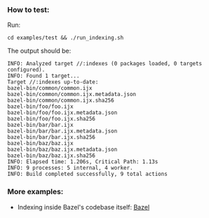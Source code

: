 ### How to test:

Run:

    cd examples/test && ./run_indexing.sh

The output should be:

    INFO: Analyzed target //:indexes (0 packages loaded, 0 targets configured).
    INFO: Found 1 target...
    Target //:indexes up-to-date:
    bazel-bin/common/common.ijx
    bazel-bin/common/common.ijx.metadata.json
    bazel-bin/common/common.ijx.sha256
    bazel-bin/foo/foo.ijx
    bazel-bin/foo/foo.ijx.metadata.json
    bazel-bin/foo/foo.ijx.sha256
    bazel-bin/bar/bar.ijx
    bazel-bin/bar/bar.ijx.metadata.json
    bazel-bin/bar/bar.ijx.sha256
    bazel-bin/baz/baz.ijx
    bazel-bin/baz/baz.ijx.metadata.json
    bazel-bin/baz/baz.ijx.sha256
    INFO: Elapsed time: 1.206s, Critical Path: 1.13s
    INFO: 9 processes: 5 internal, 4 worker.
    INFO: Build completed successfully, 9 total actions

### More examples:

- Indexing inside Bazel's codebase itself:
[Bazel](https://github.com/flarebuild/bazel/tree/gleb/indexing_sample)